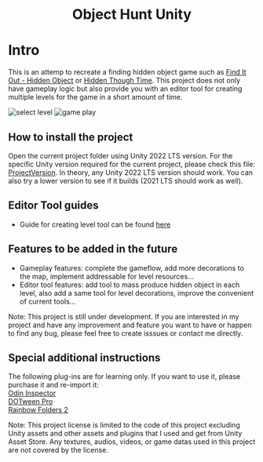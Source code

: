 <h1 align="center">
  Object Hunt Unity
</h1>

# Intro
This is an attemp to recreate a finding hidden object game such as [Find It Out - Hidden Object](https://play.google.com/store/apps/details?id=find.out.hidden.objects.seek.puzzle.games.free) or [Hidden Though Time](https://play.google.com/store/apps/details?id=com.CrazyMonkeyStudios.Hidden&hl=en_US). This project does not only have gameplay logic but also provide you with an editor tool for creating multiple levels for the game in a short amount of time.

![select level](Screenshot/Screenshot_level_select.png)  ![game play](Screenshot/Screenshot_gameplay.png) 

## How to install the project
Open the current project folder using Unity 2022 LTS version. For the specific Unity version required for the current project, please check this file:  [ProjectVersion](ProjectSettings/ProjectVersion.txt). In theory, any Unity 2022 LTS version should work. You can also try a lower version to see if it builds (2021 LTS should work as well). 

## Editor Tool guides
  - Guide for creating level tool can be found [here]()

## Features to be added in the future
  - Gameplay features: complete the gameflow, add more decorations to the map, implement addressable for level resources...
  - Editor tool features: add tool to mass produce hidden object in each level, also add a same tool for level decorations, improve the convenient of current tools...

Note: This project is still under development. If you are interested in my project and have any improvement and feature you want to have or happen to find any bug, please feel free to create isssues or contact me directly.

## Special additional instructions
The following plug-ins are for learning only. If you want to use it, please purchase it and re-import it:<br>
[Odin Inspector](https://assetstore.unity.com/packages/tools/utilities/odin-inspector-and-serializer-89041)<br>
[DOTween Pro](https://assetstore.unity.com/packages/tools/visual-scripting/dotween-pro-32416)<br>
[Rainbow Folders 2](https://assetstore.unity.com/packages/tools/utilities/rainbow-folders-2-143526)<br>

Note: This project license is limited to the code of this project excluding Unity assets and other assets and plugins that I used and get from Unity Asset Store. Any textures, audios, videos, or game datas used in this project are not covered by the license.


